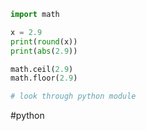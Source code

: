 ```python
import math

x = 2.9
print(round(x))
print(abs(2.9))

math.ceil(2.9)
math.floor(2.9)

# look through python module
```

#python 